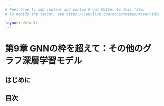 ```yaml
---
# Feel free to add content and custom Front Matter to this file.
# To modify the layout, see https://jekyllrb.com/docs/themes/#overriding-theme-defaults

layout: default
---
```

<h1>第9章 GNNの枠を超えて：その他のグラフ深層学習モデル</h1>

<h2>はじめに</h2>

<h2>目次</h2>
